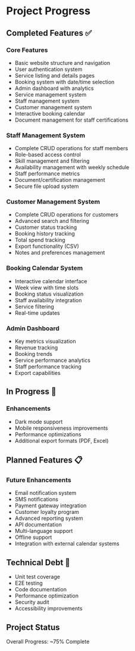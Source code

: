 # Project Progress

## Completed Features ✅

### Core Features
- Basic website structure and navigation
- User authentication system
- Service listing and details pages
- Booking system with date/time selection
- Admin dashboard with analytics
- Service management system
- Staff management system
- Customer management system
- Interactive booking calendar
- Document management for staff certifications

### Staff Management System
- Complete CRUD operations for staff members
- Role-based access control
- Skill management and filtering
- Availability management with weekly schedule
- Staff performance metrics
- Document/certification management
- Secure file upload system

### Customer Management System
- Complete CRUD operations for customers
- Advanced search and filtering
- Customer status tracking
- Booking history tracking
- Total spend tracking
- Export functionality (CSV)
- Notes and preferences management

### Booking Calendar System
- Interactive calendar interface
- Week view with time slots
- Booking status visualization
- Staff availability integration
- Service filtering
- Real-time updates

### Admin Dashboard
- Key metrics visualization
- Revenue tracking
- Booking trends
- Service performance analytics
- Staff performance tracking
- Export capabilities

## In Progress 🚧

### Enhancements
- Dark mode support
- Mobile responsiveness improvements
- Performance optimizations
- Additional export formats (PDF, Excel)

## Planned Features 📋

### Future Enhancements
- Email notification system
- SMS notifications
- Payment gateway integration
- Customer loyalty program
- Advanced reporting system
- API documentation
- Multi-language support
- Offline support
- Integration with external calendar systems

## Technical Debt 🔧
- Unit test coverage
- E2E testing
- Code documentation
- Performance optimization
- Security audit
- Accessibility improvements

## Project Status
Overall Progress: ~75% Complete 